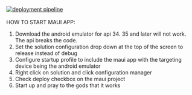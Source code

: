 [![deployment pipeline](https://github.com/tjwalkr3/DerpRaven/actions/workflows/github-actions.yml/badge.svg)](https://github.com/tjwalkr3/DerpRaven/actions/workflows/github-actions.yml)<br><br>
HOW TO START MAUI APP:
1. Download the android emulator for api 34. 35 and later will not work. The api breaks the code.
2. Set the solution configuration drop down at the top of the screen to release instead of debug
3. Configure startup profile to include the maui app with the targeting device being the android emulator
4. Right click on solution and click configuration manager
5. Check deploy checkbox on the maui project
6. Start up and pray to the gods that it works
